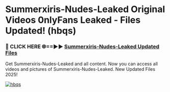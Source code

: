 # Summerxiris-Nudes-Leaked Original Videos 0nlyFans Leaked - Files Updated! (hbqs)

<h3>🔴 CLICK HERE 🌐==►► <a href="https://tinyurl.com/5h6xmrr3" rel="nofollow">Summerxiris-Nudes-Leaked Updated Files</a></h3>

Get Summerxiris-Nudes-Leaked and all content. Now you can access all videos and pictures of Summerxiris-Nudes-Leaked. New Updated Files 2025!

[![hbqs](https://i.imgur.com/KVD873Z.gif)](https://tinyurl.com/5h6xmrr3)

